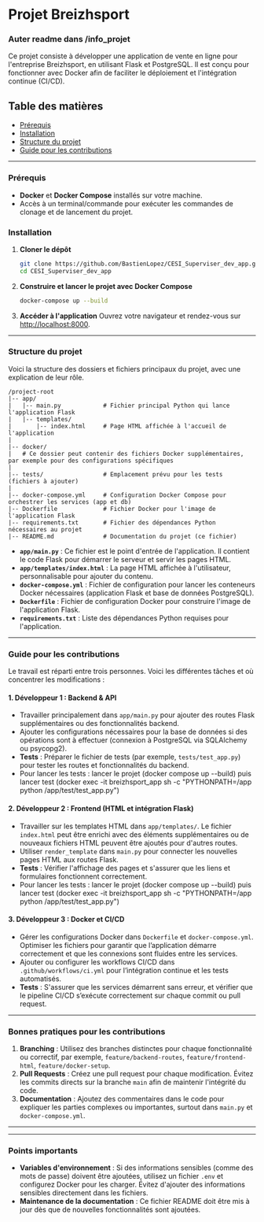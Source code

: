 # Projet Breizhsport

### Auter readme dans /info_projet

Ce projet consiste à développer une application de vente en ligne pour l'entreprise Breizhsport, en utilisant Flask et PostgreSQL. Il est conçu pour fonctionner avec Docker afin de faciliter le déploiement et l'intégration continue (CI/CD).

## Table des matières

- [Prérequis](#prérequis)
- [Installation](#installation)
- [Structure du projet](#structure-du-projet)
- [Guide pour les contributions](#guide-pour-les-contributions)

---

### Prérequis

- **Docker** et **Docker Compose** installés sur votre machine.
- Accès à un terminal/commande pour exécuter les commandes de clonage et de lancement du projet.

### Installation

1. **Cloner le dépôt**

   ```bash
   git clone https://github.com/BastienLopez/CESI_Superviser_dev_app.git
   cd CESI_Superviser_dev_app
   ```

2. **Construire et lancer le projet avec Docker Compose**

   ```bash
   docker-compose up --build
   ```

3. **Accéder à l'application**
   Ouvrez votre navigateur et rendez-vous sur [http://localhost:8000](http://localhost:8000).

---

### Structure du projet

Voici la structure des dossiers et fichiers principaux du projet, avec une explication de leur rôle.

```plaintext
/project-root
|-- app/
|   |-- main.py            # Fichier principal Python qui lance l'application Flask
|   |-- templates/
|       |-- index.html     # Page HTML affichée à l'accueil de l'application
|
|-- docker/
|   # Ce dossier peut contenir des fichiers Docker supplémentaires, par exemple pour des configurations spécifiques
|
|-- tests/                 # Emplacement prévu pour les tests (fichiers à ajouter)
|
|-- docker-compose.yml     # Configuration Docker Compose pour orchestrer les services (app et db)
|-- Dockerfile             # Fichier Docker pour l'image de l'application Flask
|-- requirements.txt       # Fichier des dépendances Python nécessaires au projet
|-- README.md              # Documentation du projet (ce fichier)
```

- **`app/main.py`** : Ce fichier est le point d'entrée de l'application. Il contient le code Flask pour démarrer le serveur et servir les pages HTML.
- **`app/templates/index.html`** : La page HTML affichée à l'utilisateur, personnalisable pour ajouter du contenu.
- **`docker-compose.yml`** : Fichier de configuration pour lancer les conteneurs Docker nécessaires (application Flask et base de données PostgreSQL).
- **`Dockerfile`** : Fichier de configuration Docker pour construire l'image de l'application Flask.
- **`requirements.txt`** : Liste des dépendances Python requises pour l'application.

---

### Guide pour les contributions

Le travail est réparti entre trois personnes. Voici les différentes tâches et où concentrer les modifications :

#### 1. **Développeur 1 : Backend & API**

- Travailler principalement dans `app/main.py` pour ajouter des routes Flask supplémentaires ou des fonctionnalités backend.
- Ajouter les configurations nécessaires pour la base de données si des opérations sont à effectuer (connexion à PostgreSQL via SQLAlchemy ou psycopg2).
- **Tests** : Préparer le fichier de tests (par exemple, `tests/test_app.py`) pour tester les routes et fonctionnalités du backend.
- Pour lancer les tests : lancer le projet (docker compose up --build) puis lancer test (docker exec -it breizhsport_app sh -c "PYTHONPATH=/app python /app/test/test_app.py")

#### 2. **Développeur 2 : Frontend (HTML et intégration Flask)**

- Travailler sur les templates HTML dans `app/templates/`. Le fichier `index.html` peut être enrichi avec des éléments supplémentaires ou de nouveaux fichiers HTML peuvent être ajoutés pour d'autres routes.
- Utiliser `render_template` dans `main.py` pour connecter les nouvelles pages HTML aux routes Flask.
- **Tests** : Vérifier l'affichage des pages et s'assurer que les liens et formulaires fonctionnent correctement.
- Pour lancer les tests : lancer le projet (docker compose up --build) puis lancer test (docker exec -it breizhsport_app sh -c "PYTHONPATH=/app python /app/test/test_app.py")

#### 3. **Développeur 3 : Docker et CI/CD**

- Gérer les configurations Docker dans `Dockerfile` et `docker-compose.yml`. Optimiser les fichiers pour garantir que l’application démarre correctement et que les connexions sont fluides entre les services.
- Ajouter ou configurer les workflows CI/CD dans `.github/workflows/ci.yml` pour l’intégration continue et les tests automatisés.
- **Tests** : S'assurer que les services démarrent sans erreur, et vérifier que le pipeline CI/CD s’exécute correctement sur chaque commit ou pull request.

---

### Bonnes pratiques pour les contributions

1. **Branching** : Utilisez des branches distinctes pour chaque fonctionnalité ou correctif, par exemple, `feature/backend-routes`, `feature/frontend-html`, `feature/docker-setup`.
2. **Pull Requests** : Créez une pull request pour chaque modification. Évitez les commits directs sur la branche `main` afin de maintenir l'intégrité du code.
3. **Documentation** : Ajoutez des commentaires dans le code pour expliquer les parties complexes ou importantes, surtout dans `main.py` et `docker-compose.yml`.

---

---

### Points importants

- **Variables d'environnement** : Si des informations sensibles (comme des mots de passe) doivent être ajoutées, utilisez un fichier `.env` et configurez Docker pour les charger. Évitez d'ajouter des informations sensibles directement dans les fichiers.
- **Maintenance de la documentation** : Ce fichier README doit être mis à jour dès que de nouvelles fonctionnalités sont ajoutées.
